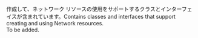 <Namespace Name="Microsoft.Azure.Management.Network.Fluent">
  <Docs>
    <summary><span data-ttu-id="29e49-101">作成して、ネットワーク リソースの使用をサポートするクラスとインターフェイスが含まれています。</span><span class="sxs-lookup"><span data-stu-id="29e49-101">Contains classes and interfaces that support creating and using Network resources.</span></span></summary> 
    <remarks>To be added.</remarks>
  </Docs>
</Namespace>
